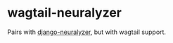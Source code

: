 # wagtail-neuralyzer

Pairs with [django-neuralyzer](https://github.com/webu/django-neuralyzer/), but with wagtail support.
